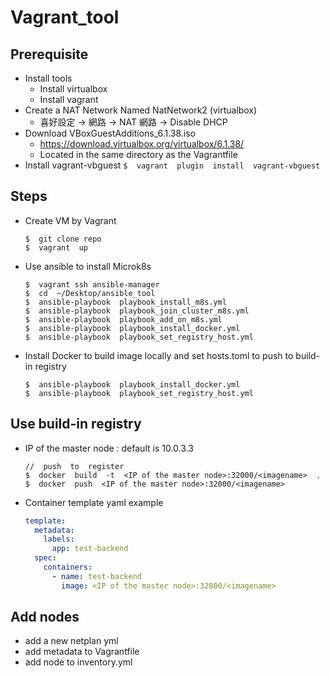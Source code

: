 
# Vagrant_tool
## Prerequisite

 - Install tools
	 - Install virtualbox
	 - Install vagrant
 - Create a NAT Network Named NatNetwork2 (virtualbox)
	 - 喜好設定 -> 網路 -> NAT 網路 -> Disable DHCP
 - Download VBoxGuestAdditions_6.1.38.iso
	 - https://download.virtualbox.org/virtualbox/6.1.38/
	 - Located in the same directory as the Vagrantfile
 - Install vagrant-vbguest
	`
	$  vagrant  plugin  install  vagrant-vbguest
`
## Steps
 - Create VM by Vagrant
	```shell
	$  git clone repo
	$  vagrant  up
	```
- Use ansible to install Microk8s
	```shell
	$  vagrant ssh ansible-manager
	$  cd  ~/Desktop/ansible_tool
	$  ansible-playbook  playbook_install_m8s.yml
	$  ansible-playbook  playbook_join_cluster_m8s.yml
	$  ansible-playbook  playbook_add_on_m8s.yml
	$  ansible-playbook  playbook_install_docker.yml
	$  ansible-playbook  playbook_set_registry_host.yml
	```
- Install Docker to build image locally and set hosts.toml to push to build-in registry
	```shell
	$  ansible-playbook  playbook_install_docker.yml
	$  ansible-playbook  playbook_set_registry_host.yml
	```
## Use build-in registry
- IP of the master node : default is 10.0.3.3
	```shell
	//  push  to  register
	$  docker  build  -t  <IP of the master node>:32000/<imagename>  .
	$  docker  push  <IP of the master node>:32000/<imagename>
	```
- Container template yaml example
	```yml
	template:
	  metadata:
	    labels:
	      app: test-backend
	  spec:
	    containers:
	      - name: test-backend
	        image: <IP of the master node>:32000/<imagename>
	```
## Add nodes
 - add a new netplan yml
 - add metadata to Vagrantfile
 - add node to inventory.yml